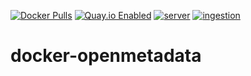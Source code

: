 [![Docker Pulls](https://badgen.net/docker/pulls/noenv/openmetadata)](https://hub.docker.com/r/noenv/openmetadata)
[![Quay.io Enabled](https://badgen.net/badge/quay%20pulls/enabled/green)](https://quay.io/repository/noenv/openmetadata)
[![server](https://github.com/NoEnv/docker-openmetadata/actions/workflows/server.yml/badge.svg)](https://github.com/NoEnv/docker-openmetadata/actions/workflows/server.yml)
[![ingestion](https://github.com/NoEnv/docker-openmetadata/actions/workflows/ingestion.yml/badge.svg)](https://github.com/NoEnv/docker-openmetadata/actions/workflows/ingestion.yml)

# docker-openmetadata
